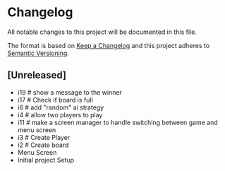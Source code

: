 # Changelog
All notable changes to this project will be documented in this file.

The format is based on [Keep a Changelog](http://keepachangelog.com/en/1.0.0/)
and this project adheres to [Semantic Versioning](http://semver.org/spec/v2.0.0.html).

## [Unreleased]
- i19 # show a message to the winner
- i17 # Check if board is full 
- i6 # add "random" ai strategy
- i4 # allow two players to play
- i11 # make a screen manager to handle switching between game and menu screen
- i3 # Create Player
- i2 # Create board
- Menu Screen
- Initial project Setup